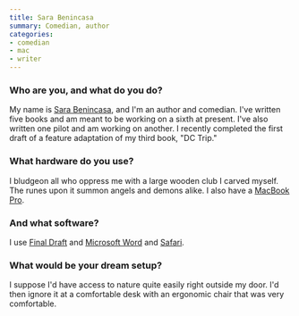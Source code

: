 ```yaml
---
title: Sara Benincasa
summary: Comedian, author
categories:
- comedian
- mac
- writer
---
```


### Who are you, and what do you do?

My name is [Sara Benincasa](http://www.sarabenincasa.com/ "Sara's website."), and I'm an author and comedian. I've written five books and am meant to be working on a sixth at present. I've also written one pilot and am working on another. I recently completed the first draft of a feature adaptation of my third book, "DC Trip."

### What hardware do you use?

I bludgeon all who oppress me with a large wooden club I carved myself. The runes upon it summon angels and demons alike. I also have a [MacBook Pro][macbook-pro].

### And what software?

I use [Final Draft][final-draft] and [Microsoft Word][word] and [Safari][].

### What would be your dream setup?

I suppose I'd have access to nature quite easily right outside my door. I'd then ignore it at a comfortable desk with an ergonomic chair that was very comfortable.

[macbook-pro]: https://www.apple.com/macbook-pro/ "A laptop."
[safari]: https://www.apple.com/safari/ "A fast web browser."
[final-draft]: http://store.finaldraft.com/final-draft-10.html "Popular screenwriting software."
[word]: https://products.office.com/en-us/word "A document editor."
